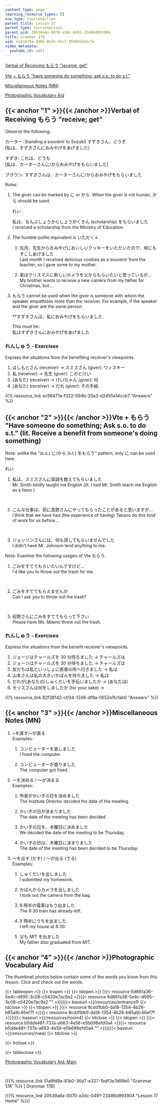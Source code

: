 ```yaml
---
content_type: page
learning_resource_types: []
ocw_type: CourseSection
parent_title: Lesson 17
parent_type: CourseSection
parent_uid: 20539a8a-0070-a3dc-0491-23486d993904
title: Grammar 17B
uid: ea51bf8a-d402-0e7e-95cf-955045d4ec5e
video_metadata:
  youtube_id: null
---
```


[Verbal of Receiving もらう "receive; get"](#1)

[Vte + もらう "have someone do something; ask s.o. to do s.t."](#2)

[Miscellaneous Notes (MN)](#3)

[Photographic Vocabulary Aid](#4)

{{< anchor "1" >}}{{< /anchor >}}Verbal of Receiving もらう "receive; get"
-----------------------------------------------------------------------

Observe the following:

カーター: (handing a souvenir to Suzuki) すずきさん、どうぞ  
\[私は、すずきさんにおみやげをあげました\]

すずき: これは、どうも  
\[私は、カーターさんに/からおみやげをもらいました\]

ブラウン: すずきさんは、カーターさんに/からおみやげをもらいました

Rules:

1.  The giver can be marked by に or から. When the giver is not human, から should be used.
    
    れい
    
    私は、もんぶしょうからしょうがくきん (scholarship) をもらいました  
    I received a scholarship from the Ministry of Education.
    
2.  The humble-polite equivalent is いただく↓.
    1.  先月、先生からおみやげにおいしいクッキーをいただいたので、母にもすこしあげました  
        Last month I received delicious cookies as a souvenir from the teacher, so I gave some to my mother.
        
    2.  弟はクリスマスに新しいカメラを父からもらいたいと思っているが…  
        My brother wants to receive a new camera from my father for Christmas, but...
        
3.  もらう cannot be used when the giver is someone with whom the speaker empathizes more than the receiver. For example, if the speaker and the giver are the same person:
    
    \*\*すずきさんは、私におみやげをもらいました.
    
    This must be:  
    私はすずきさんにおみやげをあげました
    

### れんしゅう - Exercises

Express the situations from the benefiting receiver's viewpoints.

1.  はしもとさん (receiver) → スミスさん (giver): ウィスキー
2.  私 (receiver) → 先生 (giver): このとけい
3.  (あなた) (receiver) → けいちゃん (giver): 何
4.  (あなた) (receiver) → だれ (giver): その手紙

{{% resource_link ac98471a-f322-094b-20a3-d2455a14ccb7 "Answers" %}}

{{< anchor "2" >}}{{< /anchor >}}Vte + もらう "Have someone do something; Ask s.o. to do s.t." (lit. Receive a benefit from someone's doing something)
---------------------------------------------------------------------------------------------------------------------------------------------------

Note: unlike the "(s.o.) に/から (s.t.) をもらう" pattern, only に can be used here.

れい

1.  私は、スミスさんに英語を教えてもらいました  
    Mr. Smith kindly taught me English (lit. I had Mr. Smith teach me English as a favor.)  
      
     
    
2.  こんな仕事は、前に高野さんにやってもらったことがあると思いますが…  
    I think that we have had (the experience of having) Takano do this kind of work for us before...  
      
     
3.  ジョンソンさんには、何も貸してもらいませんでした  
    I didn't have Mr. Johnson lend anything to me.

Note: Examine the following usages of Vte もらう.

1.  ごみをすててもらいたいんですけど...  
    I'd like you to throw out the trash for me.  
      
     
2.  ごみをすててもらえませんか  
    Can I ask you to throw out the trash?  
      
     
3.  前野さんにごみをすててもらって下さい  
    Please have Ms. Maeno throw out the trash.

### れんしゅう - Exercises

Express the situations from the benefit receiver's viewpoints.

1.  ジョージはチャールズを 30 分待ちました → チャールズは
2.  ジョージはチャールズを 30 分待ちました → チャールズは
3.  友だちは私といっしょに医者の所へ行きました → 私は
4.  山本さんは私の大きいかばんを持ちました → 私は
5.  だれが(あなたの)しゅくだいを手伝いましたか → (あなたは)
6.  モリスさんは何をしましたか (for your sake) →

{{% resource_link 82f38142-c034-1248-df9a-0652e1fcfab0 "Answers" %}}

{{< anchor "3" >}}{{< /anchor >}}Miscellaneous Notes (MN)
---------------------------------------------------------

1.  ~を直す/~が直る  
    Examples:
    
    1.  コンピューターを直しました  
        I fixed the computer.
        
    2.  コンピューターが直りました  
        The computer got fixed.
        
2.  〜を決める / 〜が決まる  
    Examples:
    
    1.  所長がかいぎの日を決めました  
        The Institute Director decided the date of the meeting.
        
    2.  かいぎの日が決まりました  
        The date of the meeting has been decided.
        
    3.  かいぎの日を、木曜日に決めました  
        We decided the date of the meeting to be Thursday.
        
    4.  かいぎの日は、木曜日に決まりました  
        The date of the meeting has been decided to be Thursday.
        
3.  〜を出す (だす) / 〜が出る (でる)  
    Examples:
    
    1.  しゅくだいを出しました  
        I submitted my homework.
        
    2.  かばんからカメラを出しました  
        I took out the camera from the bag.
        
    3.  8 時半の電車はもう出ました  
        The 8:30 train has already left.
        
    4.  8 時半にうちを出ました  
        I left my house at 8:30.
        
    5.  父も MIT を出ました  
        My father also graduated from MIT.
        

{{< anchor "4" >}}{{< /anchor >}}Photographic Vocabulary Aid
------------------------------------------------------------

The thumbnail photos below contain some of the words you know from this lesson. Click and check out the words.

{{< tableopen >}}
{{< tropen >}}
{{< tdopen >}}
[{{< resource 6d661a36-5e4c-d995-3c08-c0420e7ac9a2 >}}{{< resource 6d661a36-5e4c-d995-3c08-c0420e7ac9a2 "" >}}]({{< baseurl >}}/resources/entrance1)
{{< tdclose >}}
{{< tdopen >}}
[{{< resource 8cdd1bb0-da18-1354-4b26-b85a9c46ef7f >}}{{< resource 8cdd1bb0-da18-1354-4b26-b85a9c46ef7f >}}]({{< baseurl >}}/resources/room4)
{{< tdclose >}}
{{< tdopen >}}
[{{< resource b5dde481-737a-a663-4e56-e5b696efd0a4 >}}{{< resource b5dde481-737a-a663-4e56-e5b696efd0a4 "" >}}]({{< baseurl >}}/resources/niwa)
{{< tdclose >}}

{{< trclose >}}

{{< tableclose >}}

[Photographic Vocabulary Aid: Main](http://web.mit.edu/21f.500/www/vocab-photo/index.html)

  
 

\[{{% resource_link 51a9fd9a-81b0-36d7-e327-1bdf3e7d99e0 "Grammar 17A" %}} | Grammar 17B\] 

\[{{% resource_link 20539a8a-0070-a3dc-0491-23486d993904 "Lesson 17 Home" %}}\]